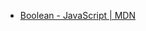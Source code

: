 - [Boolean - JavaScript | MDN](https://developer.mozilla.org/en-US/docs/Web/JavaScript/Reference/Global_Objects/Boolean)
